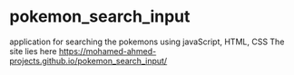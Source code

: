 # pokemon_search_input
application for searching the pokemons using javaScript, HTML, CSS
The site lies here https://mohamed-ahmed-projects.github.io/pokemon_search_input/

